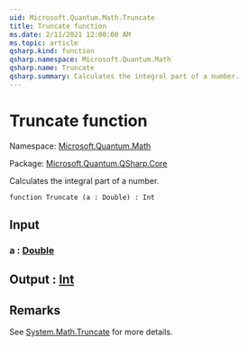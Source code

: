 ```yaml
---
uid: Microsoft.Quantum.Math.Truncate
title: Truncate function
ms.date: 2/11/2021 12:00:00 AM
ms.topic: article
qsharp.kind: function
qsharp.namespace: Microsoft.Quantum.Math
qsharp.name: Truncate
qsharp.summary: Calculates the integral part of a number.
---
```


# Truncate function

Namespace: [Microsoft.Quantum.Math](xref:Microsoft.Quantum.Math)

Package: [Microsoft.Quantum.QSharp.Core](https://nuget.org/packages/Microsoft.Quantum.QSharp.Core)


Calculates the integral part of a number.

```qsharp
function Truncate (a : Double) : Int
```


## Input

### a : [Double](xref:microsoft.quantum.lang-ref.double)





## Output : [Int](xref:microsoft.quantum.lang-ref.int)



## Remarks

See [System.Math.Truncate](https://docs.microsoft.com/dotnet/api/system.math.truncate) for more details.